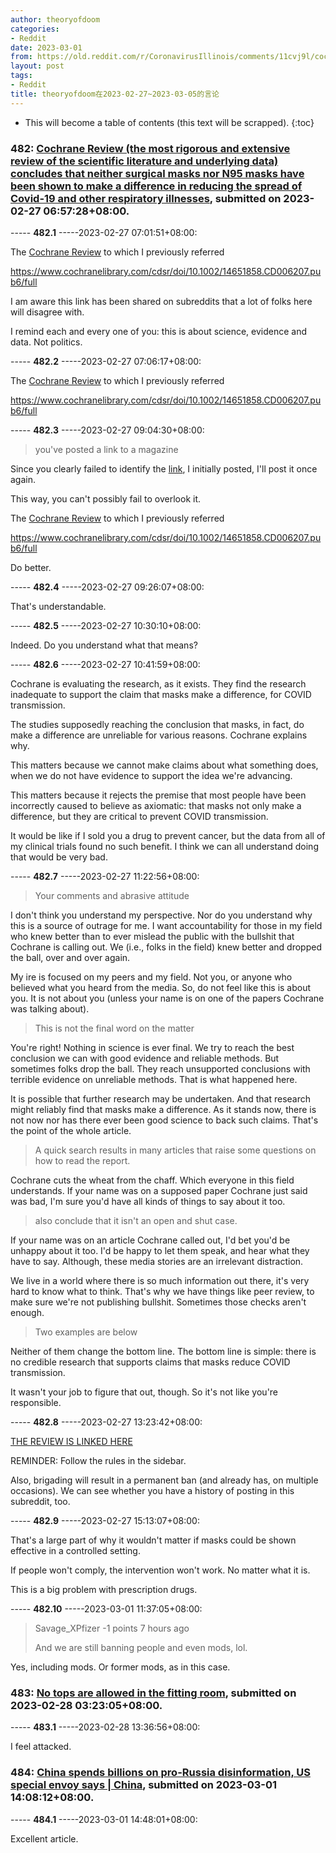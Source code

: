 ```yaml
---
author: theoryofdoom
categories:
- Reddit
date: 2023-03-01
from: https://old.reddit.com/r/CoronavirusIllinois/comments/11cvj9l/cochrane_review_the_most_rigorous_and_extensive/
layout: post
tags:
- Reddit
title: theoryofdoom在2023-02-27~2023-03-05的言论
---
```


* This will become a table of contents (this text will be scrapped).
{:toc}

### 482: [Cochrane Review (the most rigorous and extensive review of the scientific literature and underlying data) concludes that neither surgical masks nor N95 masks have been shown to make a difference in reducing the spread of Covid-19 and other respiratory illnesses](https://old.reddit.com/r/CoronavirusIllinois/comments/11cvj9l/cochrane_review_the_most_rigorous_and_extensive/), submitted on 2023-02-27 06:57:28+08:00.

----- __482.1__ -----2023-02-27 07:01:51+08:00:

The [Cochrane Review](https://www.cochranelibrary.com/cdsr/doi/10.1002/14651858.CD006207.pub6/full) to which I previously referred

https://www.cochranelibrary.com/cdsr/doi/10.1002/14651858.CD006207.pub6/full

I am aware this link has been shared on subreddits that a lot of folks here will disagree with.  

I remind each and every one of you: this is about science, evidence and data.  Not politics.

----- __482.2__ -----2023-02-27 07:06:17+08:00:

The [Cochrane Review](https://www.cochranelibrary.com/cdsr/doi/10.1002/14651858.CD006207.pub6/full) to which I previously referred

https://www.cochranelibrary.com/cdsr/doi/10.1002/14651858.CD006207.pub6/full

----- __482.3__ -----2023-02-27 09:04:30+08:00:

> you've posted a link to a magazine

Since you clearly failed to identify the [link](https://www.reddit.com/r/CoronavirusIllinois/comments/11cvj9l/cochrane_review_the_most_rigorous_and_extensive/ja5fq33/), I initially posted, I'll post it once again.  

This way, you can't possibly fail to overlook it. 

The [Cochrane Review](https://www.cochranelibrary.com/cdsr/doi/10.1002/14651858.CD006207.pub6/full) to which I previously referred

https://www.cochranelibrary.com/cdsr/doi/10.1002/14651858.CD006207.pub6/full

Do better.

----- __482.4__ -----2023-02-27 09:26:07+08:00:

That's understandable.

----- __482.5__ -----2023-02-27 10:30:10+08:00:

Indeed.  Do you understand what that means?

----- __482.6__ -----2023-02-27 10:41:59+08:00:

Cochrane is evaluating the research, as it exists.  They find the research inadequate to support the claim that masks make a difference, for COVID transmission.

The studies supposedly reaching the conclusion that masks, in fact, do make a difference are unreliable for various reasons.  Cochrane explains why.  

This matters because we cannot make claims about what something does, when we do not have evidence to support the idea we're advancing. 

This matters because it rejects the premise that most people have been incorrectly caused to believe as axiomatic: that masks not only make a difference, but they are critical to prevent COVID transmission.

It would be like if I sold you a drug to prevent cancer, but the data from all of my clinical trials found no such benefit.  I think we can all understand doing that would be very bad.

----- __482.7__ -----2023-02-27 11:22:56+08:00:

> Your comments and abrasive attitude

I don't think you understand my perspective.  Nor do you understand why this is a source of outrage for me.  I want accountability for those in my field who knew better than to ever mislead the public with the bullshit that Cochrane is calling out.   We (i.e., folks in the field) knew better and dropped the ball, over and over again.  

My ire is focused on my peers and my field.  Not you, or anyone who believed what you heard from the media.  So, do not feel like this is about you. It is not about you (unless your name is on one of the papers Cochrane was talking about). 

> This is not the final word on the matter 

You're right!  Nothing in science is ever final.  We try to reach the best conclusion we can with good evidence and reliable methods.  But sometimes folks drop the ball. They reach unsupported conclusions with terrible evidence on unreliable methods.  That is what happened here. 

It is possible that further research may be undertaken.  And that research might reliably find that masks make a difference.   As it stands now, there is not now nor has there ever been good science to back such claims.  That's the point of the whole article. 

> A quick search results in many articles that raise some questions on how to read the report. 

Cochrane cuts the wheat from the chaff.  Which everyone in this field understands.  If your name was on a supposed paper Cochrane just said was bad, I'm sure you'd have all kinds of things to say about it too.  

> also conclude that it isn't an open and shut case.

If your name was on an article Cochrane called out, I'd bet you'd be unhappy about it too.  I'd be happy to let them speak, and hear what they have to say.  Although, these media stories are an irrelevant distraction.  

We live in a world where there is so much information out there, it's very hard to know what to think.  That's why we have things like peer review, to make sure we're not publishing bullshit.  Sometimes those checks aren't enough.  

> Two examples are below 

Neither of them change the bottom line.  The bottom line is simple: there is no credible research that supports claims that masks reduce COVID transmission.  

It wasn't your job to figure that out, though.  So it's not like you're responsible.

----- __482.8__ -----2023-02-27 13:23:42+08:00:

[THE REVIEW IS LINKED HERE](https://www.cochranelibrary.com/cdsr/doi/10.1002/14651858.CD006207.pub6/full)

REMINDER:  Follow the rules in the sidebar.   

Also, brigading will result in a permanent ban (and already has, on multiple occasions).  We can see whether you have a history of posting in this subreddit, too.

----- __482.9__ -----2023-02-27 15:13:07+08:00:

That's a large part of why it wouldn't matter if masks could be shown effective in a controlled setting. 

If people won't comply, the intervention won't work.  No matter what it is. 

This is a big problem with prescription drugs.

----- __482.10__ -----2023-03-01 11:37:05+08:00:

> Savage_XPfizer -1 points 7 hours ago 
>
> And we are still banning people and even mods, lol.

Yes, including mods.  Or former mods, as in this case.

### 483: [No tops are allowed in the fitting room](https://old.reddit.com/r/SuddenlyGay/comments/11dkawl/no_tops_are_allowed_in_the_fitting_room/), submitted on 2023-02-28 03:23:05+08:00.

----- __483.1__ -----2023-02-28 13:36:56+08:00:

I feel attacked.

### 484: [China spends billions on pro-Russia disinformation, US special envoy says | China](https://old.reddit.com/r/Disinfo/comments/11ew2gh/china_spends_billions_on_prorussia_disinformation/), submitted on 2023-03-01 14:08:12+08:00.

----- __484.1__ -----2023-03-01 14:48:01+08:00:

Excellent article.

